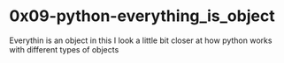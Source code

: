 # 0x09-python-everything_is_object
Everythin is an object in this I look a little bit closer at how python works with different types of objects

